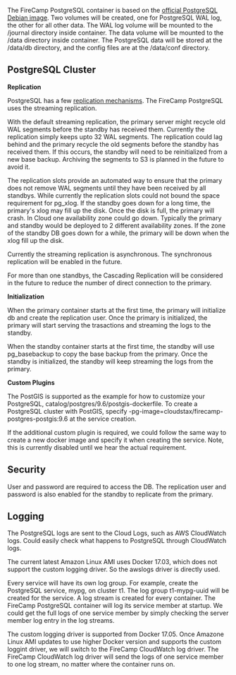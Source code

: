 The FireCamp PostgreSQL container is based on the [official PostgreSQL Debian image](https://hub.docker.com/_/postgres/). Two volumes will be created, one for PostgreSQL WAL log, the other for all other data. The WAL log volume will be mounted to the /journal directory inside container. The data volume will be mounted to the /data directory inside container. The PostgreSQL data will be stored at the /data/db directory, and the config files are at the /data/conf directory.

## PostgreSQL Cluster

**Replication**

PostgreSQL has a few [replication mechanisms](https://www.postgresql.org/docs/current/static/high-availability.html). The FireCamp PostgreSQL uses the streaming replication.

With the default streaming replication, the primary server might recycle old WAL segments before the standby has received them. Currently the replication simply keeps upto 32 WAL segments. The replication could lag behind and the primary recycle the old segments before the standby has received them. If this occurs, the standby will need to be reinitialized from a new base backup. Archiving the segments to S3 is planned in the future to avoid it.

The replication slots provide an automated way to ensure that the primary does not remove WAL segments until they have been received by all standbys. While currently the replication slots could not bound the space requirement for pg_xlog. If the standby goes down for a long time, the primary's xlog may fill up the disk. Once the disk is full, the primary will crash. In Cloud one availability zone could go down. Typically the primary and standby would be deployed to 2 different availability zones. If the zone of the standby DB goes down for a while, the primary will be down when the xlog fill up the disk.

Currently the streaming replication is asynchronous. The synchronous replication will be enabled in the future.

For more than one standbys, the Cascading Replication will be considered in the future to reduce the number of direct connection to the primary.

**Initialization**

When the primary container starts at the first time, the primary will initialize db and create the replication user. Once the primary is initialized, the primary will start serving the trasactions and streaming the logs to the standby.

When the standby container starts at the first time, the standby will use pg_basebackup to copy the base backup from the primary. Once the standby is initialized, the standby will keep streaming the logs from the primary.

**Custom Plugins**

The PostGIS is supported as the example for how to customize your PostgreSQL, catalog/postgres/9.6/postgis-dockerfile. To create a PostgreSQL cluster with PostGIS, specify -pg-image=cloudstax/firecamp-postgres-postgis:9.6 at the service creation.

If the additional custom plugin is required, we could follow the same way to create a new docker image and specify it when creating the service. Note, this is currently disabled until we hear the actual requirement.

## Security

User and password are required to access the DB. The replication user and password is also enabled for the standby to replicate from the primary.

## Logging

The PostgreSQL logs are sent to the Cloud Logs, such as AWS CloudWatch logs. Could easily check what happens to PostgreSQL through CloudWatch logs.

The current latest Amazon Linux AMI uses Docker 17.03, which does not support the custom logging driver. So the awslogs driver is directly used.

Every service will have its own log group. For example, create the PostgreSQL service, mypg, on cluster t1. The log group t1-mypg-uuid will be created for the service. A log stream is created for every container. The FireCamp PostgreSQL container will log its service member at startup. We could get the full logs of one service member by simply checking the server member log entry in the log streams.

The custom logging driver is supported from Docker 17.05. Once Amazone Linux AMI updates to use higher Docker version and supports the custom loggint driver, we will switch to the FireCamp CloudWatch log driver. The FireCamp CloudWatch log driver will send the logs of one service member to one log stream, no matter where the container runs on.
